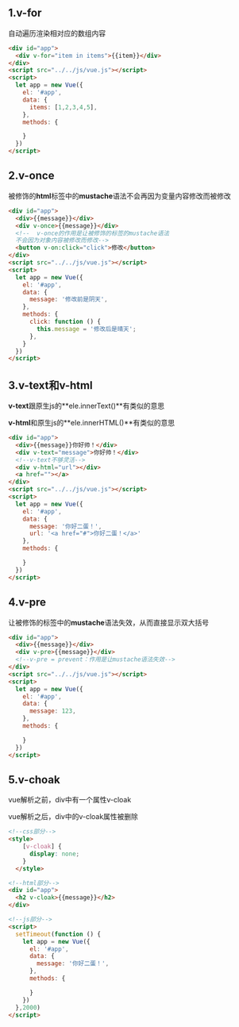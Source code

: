 ## 1.v-for

自动遍历渲染相对应的数组内容

```html
<div id="app">
  <div v-for="item in items">{{item}}</div>
</div>
<script src="../../js/vue.js"></script>
<script>
  let app = new Vue({
    el: '#app',
    data: {
      items: [1,2,3,4,5],
    },
    methods: {

    }
  })
</script>
```

## 2.v-once

被修饰的**html**标签中的**mustache**语法不会再因为变量内容修改而被修改

```html
<div id="app">
  <div>{{message}}</div>
  <div v-once>{{message}}</div>
  <!--  v-once的作用是让被修饰的标签的mustache语法
  不会因为对象内容被修改而修改-->
  <button v-on:click="click">修改</button>
</div>
<script src="../../js/vue.js"></script>
<script>
  let app = new Vue({
    el: '#app',
    data: {
      message: '修改前是阴天',
    },
    methods: {
      click: function () {
        this.message = '修改后是晴天';
      },
    }
  })
</script>
```

## 3.v-text和v-html

**v-text**跟原生js的**ele.innerText()**有类似的意思

**v-html**和原生js的**ele.innerHTML()**有类似的意思

```html
<div id="app">
  <div>{{message}}你好帅！</div>
  <div v-text="message">你好帅！</div>
  <!--v-text不够灵活-->
  <div v-html="url"></div>
  <a href=""></a>
</div>
<script src="../../js/vue.js"></script>
<script>
  let app = new Vue({
    el: '#app',
    data: {
      message: '你好二蛋！',
      url: '<a href="#">你好二蛋！</a>'
    },
    methods: {

    }
  })
</script>
```

## 4.v-pre

让被修饰的标签中的**mustache**语法失效，从而直接显示双大括号

```html
<div id="app">
  <div>{{message}}</div>
  <div v-pre>{{message}}</div>
  <!--v-pre = prevent：作用是让mustache语法失效-->
</div>
<script src="../../js/vue.js"></script>
<script>
  let app = new Vue({
    el: '#app',
    data: {
      message: 123,
    },
    methods: {

    }
  })
</script>
```

## 5.v-choak

vue解析之前，div中有一个属性v-cloak

vue解析之后，div中的v-cloak属性被删除

```html
<!--css部分-->
<style>
    [v-cloak] {
      display: none;
    }
  </style>

<!--html部分-->
<div id="app">
  <h2 v-cloak>{{message}}</h2>
</div>

<!--js部分-->
<script>
  setTimeout(function () {
    let app = new Vue({
      el: '#app',
      data: {
        message: '你好二蛋！',
      },
      methods: {

      }
    })
  },2000)
</script>
```

